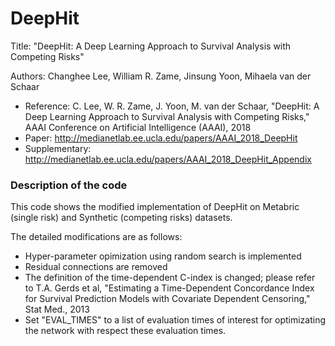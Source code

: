 # DeepHit
Title: "DeepHit: A Deep Learning Approach to Survival Analysis with Competing Risks"

Authors: Changhee Lee, William R. Zame, Jinsung Yoon, Mihaela van der Schaar

- Reference: C. Lee, W. R. Zame, J. Yoon, M. van der Schaar, "DeepHit: A Deep Learning Approach to Survival Analysis with Competing Risks," AAAI Conference on Artificial Intelligence (AAAI), 2018
- Paper: http://medianetlab.ee.ucla.edu/papers/AAAI_2018_DeepHit
- Supplementary: http://medianetlab.ee.ucla.edu/papers/AAAI_2018_DeepHit_Appendix

### Description of the code
This code shows the modified implementation of DeepHit on Metabric (single risk) and Synthetic (competing risks) datasets.

The detailed modifications are as follows:
- Hyper-parameter opimization using random search is implemented
- Residual connections are removed
- The definition of the time-dependent C-index is changed; please refer to T.A. Gerds et al, "Estimating a Time-Dependent Concordance Index for Survival Prediction Models with Covariate Dependent Censoring," Stat Med., 2013
- Set "EVAL_TIMES" to a list of evaluation times of interest for optimizating the network with respect these evaluation times.
